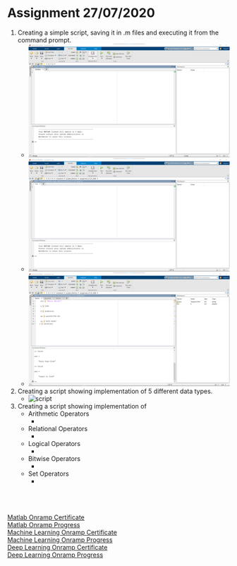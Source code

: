 # Assignment 27/07/2020

1. Creating a simple script, saving it in .m files and executing it from the command prompt.
    - ![Matlab on Windows Machine](docs/1.png)
    - ![Saved the file as first.m](docs/2.png)
    - ![Final Output](docs/3.png)
2. Creating a script showing implementation of 5 different data types.
    - ![script](assignment.m)
3. Creating a script showing implementation of 
    - Arithmetic Operators
        - ![]()
    - Relational Operators
        - ![]()
    - Logical Operators
        - ![]()
    - Bitwise Operators
        - ![]()
    - Set Operators
        - ![]()


<br><br><br>
[Matlab Onramp Certificate](https://matlabacademy.mathworks.com/progress/share/certificate.html?id=4cc77241-72c8-4b15-8469-ef01ed56c083)<br>
[Matlab Onramp Progress](https://matlabacademy.mathworks.com/progress/share/report.html?id=4cc77241-72c8-4b15-8469-ef01ed56c083)<br>
[Machine Learning Onramp Certificate](https://matlabacademy.mathworks.com/progress/share/certificate.html?id=68be0d79-f0aa-4be3-956d-3821702a4449)<br>
[Machine Learning Onramp Progress](https://matlabacademy.mathworks.com/progress/share/report.html?id=68be0d79-f0aa-4be3-956d-3821702a4449)<br>
[Deep Learning Onramp Certificate](https://matlabacademy.mathworks.com/progress/share/certificate.html?id=611cb0c1-cc31-4b20-86f1-02688ace03d5)<br>
[Deep Learning Onramp Progress](https://matlabacademy.mathworks.com/progress/share/report.html?id=611cb0c1-cc31-4b20-86f1-02688ace03d5)<br>